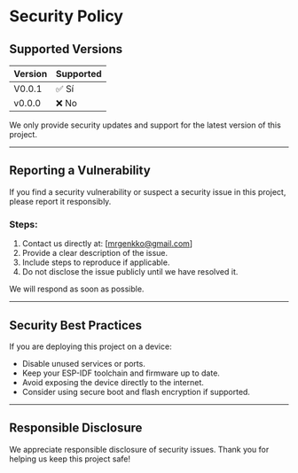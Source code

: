 # Security Policy

## Supported Versions

| Version | Supported            |
|---------|----------------------|
| V0.0.1 | ✅ Sí |
| v0.0.0 | ❌ No |

We only provide security updates and support for the latest version of this project.

---

## Reporting a Vulnerability

If you find a security vulnerability or suspect a security issue in this project, please report it responsibly.

### Steps:
1. Contact us directly at: [mrgenkko@gmail.com]
2. Provide a clear description of the issue.
3. Include steps to reproduce if applicable.
4. Do not disclose the issue publicly until we have resolved it.

We will respond as soon as possible.

---

## Security Best Practices

If you are deploying this project on a device:
- Disable unused services or ports.
- Keep your ESP-IDF toolchain and firmware up to date.
- Avoid exposing the device directly to the internet.
- Consider using secure boot and flash encryption if supported.

---

## Responsible Disclosure

We appreciate responsible disclosure of security issues. Thank you for helping us keep this project safe!

